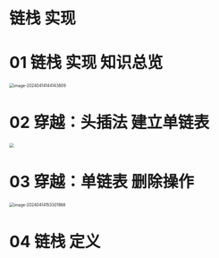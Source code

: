 # 链栈 实现



# 01 链栈 实现 知识总览

<img src="C:\Users\51532\AppData\Roaming\Typora\typora-user-images\image-20240414144143809.png" alt="image-20240414144143809" style="zoom:50%;" />



# 02 穿越：头插法 建立单链表

<img src="https://cvp.oss-cn-shanghai.aliyuncs.com/picgo/202404141459628.png" style="zoom:50%;" />



# 03 穿越：单链表 删除操作

<img src="https://cvp.oss-cn-shanghai.aliyuncs.com/picgo/202404141533058.png" alt="image-20240414153301968" style="zoom:50%;" />



# 04 链栈 定义

